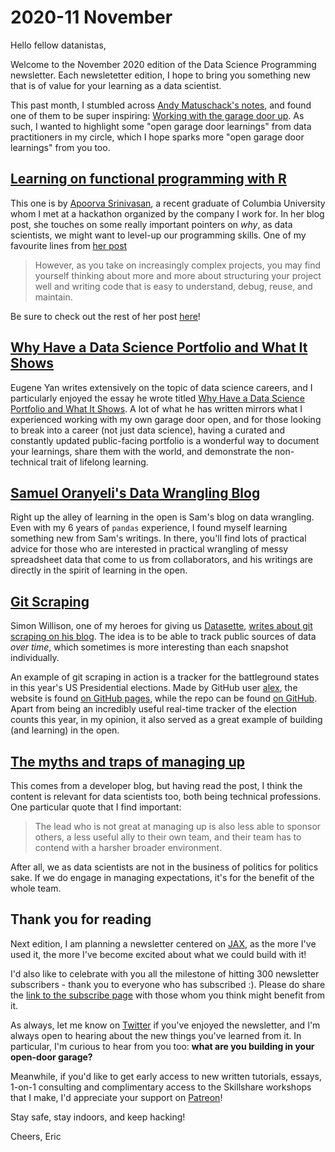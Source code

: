 # 2020-11 November

Hello fellow datanistas,

Welcome to the November 2020 edition of the Data Science Programming newsletter.
Each newsletetter edition,
I hope to bring you something new that is of value
for your learning as a data scientist.

This past month, I stumbled across [Andy Matuschack's notes](https://notes.andymatuschak.org),
and found one of them to be super inspiring: [Working with the garage door up](https://notes.andymatuschak.org/z21cgR9K3UcQ5a7yPsj2RUim3oM2TzdBByZu).
As such, I wanted to highlight some "open garage door learnings"
from data practitioners in my circle,
which I hope sparks more "open garage door learnings" from you too.

## [Learning on functional programming with R](https://apoorvasrinivasanblog.com/post/nicer-code-with-functional-programming/)

This one is by [Apoorva Srinivasan](http://apoorvasrinivasan.me),
a recent graduate of Columbia University
whom I met at a hackathon organized by the company I work for.
In her blog post, she touches on some really important pointers on _why_,
as data scientists, we might want to level-up our programming skills.
One of my favourite lines from [her post](https://apoorvasrinivasanblog.com/post/nicer-code-with-functional-programming/)

> However, as you take on increasingly complex projects,
> you may find yourself thinking about more and more
> about structuring your project well
> and writing code that is easy to understand, debug, reuse, and maintain.

Be sure to check out the rest of her post [here](https://apoorvasrinivasanblog.com/post/nicer-code-with-functional-programming/)!

## [Why Have a Data Science Portfolio and What It Shows](https://eugeneyan.com/writing/data-science-portfolio-how-why-what/)

Eugene Yan writes extensively on the topic of data science careers,
and I particularly enjoyed the essay he wrote titled
[Why Have a Data Science Portfolio and What It Shows](https://eugeneyan.com/writing/data-science-portfolio-how-why-what/).
A lot of what he has written mirrors what I experienced
working with my own garage door open,
and for those looking to break into a career (not just data science),
having a curated and constantly updated public-facing portfolio
is a wonderful way to document your learnings,
share them with the world,
and demonstrate the non-technical trait of lifelong learning.

## [Samuel Oranyeli's Data Wrangling Blog](https://samukweku.github.io/data-wrangling-blog/)

Right up the alley of learning in the open is Sam's blog on data wrangling.
Even with my 6 years of `pandas` experience,
I found myself learning something new from Sam's writings.
In there, you'll find lots of practical advice for those
who are interested in practical wrangling of messy spreadsheet data
that come to us from collaborators,
and his writings are directly in the spirit of learning in the open.

## [Git Scraping](https://simonwillison.net/2020/Oct/9/git-scraping/)

Simon Willison, one of my heroes for giving us
[Datasette](https://docs.datasette.io/en/stable/index.html),
[writes about git scraping on his blog](https://simonwillison.net/2020/Oct/9/git-scraping/).
The idea is to be able to track public sources of data _over time_,
which sometimes is more interesting than each snapshot individually.

An example of git scraping in action is a tracker for the battleground states
in this year's US Presidential elections.
Made by GitHub user [alex](https://github.com/alex),
the website is found [on GitHub pages](https://alex.github.io/nyt-2020-election-scraper/battleground-state-changes.html#),
while the repo can be found [on GitHub](https://github.com/alex/nyt-2020-election-scraper).
Apart from being an incredibly useful real-time tracker
of the election counts this year,
in my opinion, it also served as a great example
of building (and learning) in the open.

## [The myths and traps of managing up](https://leaddev.com/communication-relationships/myths-and-traps-managing)

This comes from a developer blog, but having read the post,
I think the content is relevant for data scientists too,
both being technical professions.
One particular quote that I find important:

> The lead who is not great at managing up is also less able to sponsor others,
> a less useful ally to their own team,
> and their team has to contend with a harsher broader environment.

After all, we as data scientists
are not in the business of politics for politics sake.
If we do engage in managing expectations,
it's for the benefit of the whole team.

## Thank you for reading

Next edition,
I am planning a newsletter centered on
[JAX](https://jax.readthedocs.io/en/latest/),
as the more I've used it,
the more I've become excited about what we could build with it!

I'd also like to celebrate with you all the milestone
of hitting 300 newsletter subscribers -
thank you to everyone who has subscribed :).
Please do share the [link to the subscribe page](http://tinyletter.com/ericmjl)
with those whom you think might benefit from it.

As always, let me know on [Twitter](https://twitter.com/ericmjl)
if you've enjoyed the newsletter,
and I'm always open to hearing about the new things you've learned from it.
In particular, I'm curious to hear from you too:
**what are you building in your open-door garage?**

Meanwhile, if you'd like to get early access to new written tutorials,
essays, 1-on-1 consulting
and complimentary access to the Skillshare workshops that I make,
I'd appreciate your support on [Patreon](https://patreon.com/ericmjl)!

Stay safe, stay indoors, and keep hacking!

Cheers,
Eric
